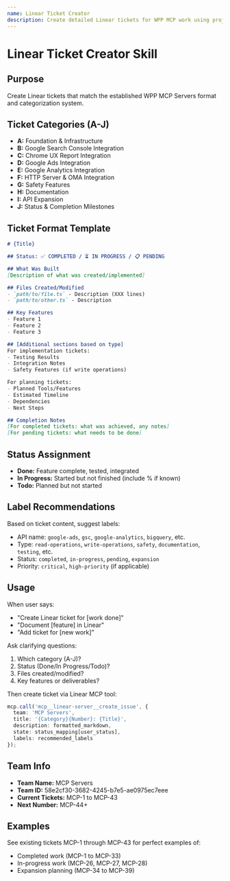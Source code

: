 ```yaml
---
name: Linear Ticket Creator
description: Create detailed Linear tickets for WPP MCP work using project categorization (A-J categories), following format from MCP-1 to MCP-43
---
```


# Linear Ticket Creator Skill

## Purpose

Create Linear tickets that match the established WPP MCP Servers format and categorization system.

## Ticket Categories (A-J)

- **A:** Foundation & Infrastructure
- **B:** Google Search Console Integration
- **C:** Chrome UX Report Integration
- **D:** Google Ads Integration
- **E:** Google Analytics Integration
- **F:** HTTP Server & OMA Integration
- **G:** Safety Features
- **H:** Documentation
- **I:** API Expansion
- **J:** Status & Completion Milestones

## Ticket Format Template

```markdown
# {Title}

## Status: ✅ COMPLETED / ⏳ IN PROGRESS / 📋 PENDING

## What Was Built
[Description of what was created/implemented]

## Files Created/Modified
- `path/to/file.ts` - Description (XXX lines)
- `path/to/other.ts` - Description

## Key Features
- Feature 1
- Feature 2
- Feature 3

## [Additional sections based on type]
For implementation tickets:
- Testing Results
- Integration Notes
- Safety Features (if write operations)

For planning tickets:
- Planned Tools/Features
- Estimated Timeline
- Dependencies
- Next Steps

## Completion Notes
[For completed tickets: what was achieved, any notes]
[For pending tickets: what needs to be done]
```

## Status Assignment

- **Done:** Feature complete, tested, integrated
- **In Progress:** Started but not finished (include % if known)
- **Todo:** Planned but not started

## Label Recommendations

Based on ticket content, suggest labels:
- API name: `google-ads`, `gsc`, `google-analytics`, `bigquery`, etc.
- Type: `read-operations`, `write-operations`, `safety`, `documentation`, `testing`, etc.
- Status: `completed`, `in-progress`, `pending`, `expansion`
- Priority: `critical`, `high-priority` (if applicable)

## Usage

When user says:
- "Create Linear ticket for [work done]"
- "Document [feature] in Linear"
- "Add ticket for [new work]"

Ask clarifying questions:
1. Which category (A-J)?
2. Status (Done/In Progress/Todo)?
3. Files created/modified?
4. Key features or deliverables?

Then create ticket via Linear MCP tool:
```typescript
mcp.call('mcp__linear-server__create_issue', {
  team: 'MCP Servers',
  title: '{Category}{Number}: {Title}',
  description: formatted_markdown,
  state: status_mapping[user_status],
  labels: recommended_labels
});
```

## Team Info

- **Team Name:** MCP Servers
- **Team ID:** 58e2cf30-3682-4245-b7e5-ae0975ec7eee
- **Current Tickets:** MCP-1 to MCP-43
- **Next Number:** MCP-44+

## Examples

See existing tickets MCP-1 through MCP-43 for perfect examples of:
- Completed work (MCP-1 to MCP-33)
- In-progress work (MCP-26, MCP-27, MCP-28)
- Expansion planning (MCP-34 to MCP-39)
